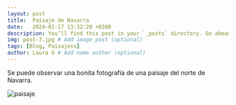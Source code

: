 ```yaml
---
layout: post
title:  Paisaje de Navarra
date:   2024-01-17 13:32:20 +0300
description: You’ll find this post in your `_posts` directory. Go ahead and edit it and re-build the site to see your changes. # Add post description (optional)
img: post-7.jpg # Add image post (optional)
tags: [Blog, Paisajess]
author: Laura G # Add name author (optional)
---
```

Se puede observar una bonita fotografía de una paisaje del norte de Navarra.

![paisaje]({{site.baseurl}}/assets/img/paisaje.jpg)

